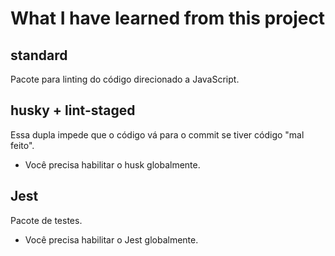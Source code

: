 # What I have learned from this project

## standard
Pacote para linting do código direcionado a JavaScript.

## husky + lint-staged
Essa dupla impede que o código vá para o commit se tiver código "mal feito".
* Você precisa habilitar o husk globalmente.

## Jest 
Pacote de testes. 
* Você precisa habilitar o Jest globalmente.